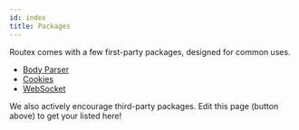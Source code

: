 ```yaml
---
id: index
title: Packages
---
```


Routex comes with a few first-party packages, designed for common uses.

- [Body Parser](./body-parser.md)
- [Cookies](./cookies.md)
- [WebSocket](./websocket.md)

We also actively encourage third-party packages. Edit this page (button above) to get your listed here!
